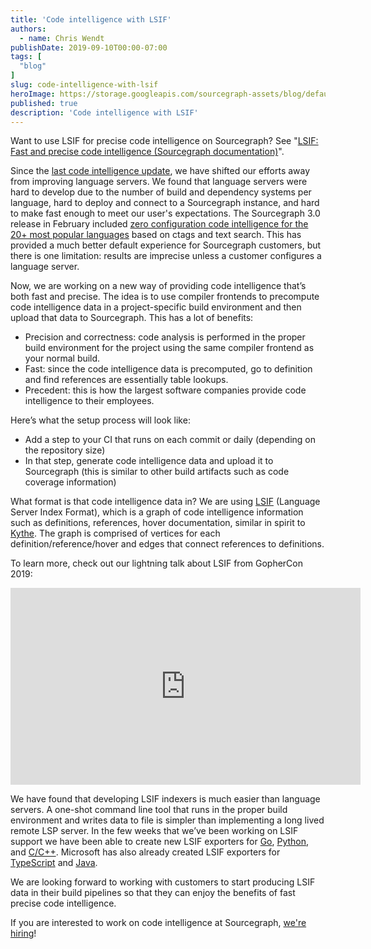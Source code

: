 ```yaml
---
title: 'Code intelligence with LSIF'
authors:
  - name: Chris Wendt
publishDate: 2019-09-10T00:00-07:00
tags: [
  "blog"
]
slug: code-intelligence-with-lsif
heroImage: https://storage.googleapis.com/sourcegraph-assets/blog/default_hero_social.png
published: true
description: 'Code intelligence with LSIF'
---
```


<div className="alert alert-info">

Want to use LSIF for precise code intelligence on Sourcegraph? See "[LSIF: Fast and precise code intelligence (Sourcegraph documentation)](https://docs.sourcegraph.com/code_intelligence/explanations/precise_code_intelligence)".

</div>

Since the [last code intelligence update](https://about.sourcegraph.com/blog/improving-language-support-in-2019), we have shifted our efforts away from improving language servers. We found that language servers were hard to develop due to the number of build and dependency systems per language, hard to deploy and connect to a Sourcegraph instance, and hard to make fast enough to meet our user's expectations. The Sourcegraph 3.0 release in February included [zero configuration code intelligence for the 20+ most popular languages](https://github.com/sourcegraph/sourcegraph-basic-code-intel) based on ctags and text search. This has provided a much better default experience for Sourcegraph customers, but there is one limitation: results are imprecise unless a customer configures a language server.

Now, we are working on a new way of providing code intelligence that’s both fast and precise. The idea is to use compiler frontends to precompute code intelligence data in a project-specific build environment and then upload that data to Sourcegraph. This has a lot of benefits:

- Precision and correctness: code analysis is performed in the proper build environment for the project using the same compiler frontend as your normal build.
- Fast: since the code intelligence data is precomputed, go to definition and find references are essentially table lookups.
- Precedent: this is how the largest software companies provide code intelligence to their employees.

Here’s what the setup process will look like:

- Add a step to your CI that runs on each commit or daily (depending on the repository size)
- In that step, generate code intelligence data and upload it to Sourcegraph (this is similar to other build artifacts such as code coverage information)

What format is that code intelligence data in? We are using [LSIF](https://github.com/Microsoft/language-server-protocol/blob/master/indexFormat/specification.md) (Language Server Index Format), which is a graph of code intelligence information such as definitions, references, hover documentation, similar in spirit to [Kythe](https://kythe.io). The graph is comprised of vertices for each definition/reference/hover and edges that connect references to definitions.

To learn more, check out our lightning talk about LSIF from GopherCon 2019:

<div className="text-center">
	<iframe width="560" height="315" src="https://www.youtube-nocookie.com/embed/fMIRKRj_A88"frameBorder="0" allow="accelerometer; autoPlay; encrypted-media; gyroscope; picture-in-picture"allowFullScreen></iframe>
</div>

We have found that developing LSIF indexers is much easier than language servers. A one-shot command line tool that runs in the proper build environment and writes data to file is simpler than implementing a long lived remote LSP server. In the few weeks that we’ve been working on LSIF support we have been able to create new LSIF exporters for [Go](https://github.com/sourcegraph/lsif-go), [Python](https://github.com/sourcegraph/lsif-py), and [C/C++](https://github.com/sourcegraph/lsif-cpp). Microsoft has also already created LSIF exporters for [TypeScript](https://github.com/microsoft/lsif-node) and [Java](https://github.com/microsoft/lsif-java).

We are looking forward to working with customers to start producing LSIF data in their build pipelines so that they can enjoy the benefits of fast precise code intelligence.

If you are interested to work on code intelligence at Sourcegraph, [we're hiring](https://hire.withgoogle.com/public/jobs/sourcegraphcom/view/P_AAAAAADAAADP_pY7jAAAXU?trackingTag=sourcegraphCodeIntelBlog)!

